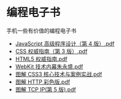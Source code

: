 # 编程电子书

手机一些有价值的编程电子书

- [JavaScript 高级程序设计（第 4 版）.pdf](./books/JavaScript高级程序设计（第4版）.pdf)
- [CSS 权威指南（第 3 版）.pdf](./books/CSS权威指南（第3版）.pdf)
- [HTML5 权威指南.pdf](./books/HTML5权威指南.pdf)
- [WebKit 技术内幕朱永盛.pdf](./books/WebKit技术内幕朱永盛.pdf)
- [图解 CSS3 核心技术与案例实战.pdf](./books/图解CSS3核心技术与案例实战.pdf)
- [图解 HTTP 彩色版.pdf](./books/图解HTTP%20彩色版.pdf)
- [图解 TCP IP(第 5 版).pdf](<./books/图解TCP%20IP(第5版).pdf>)
